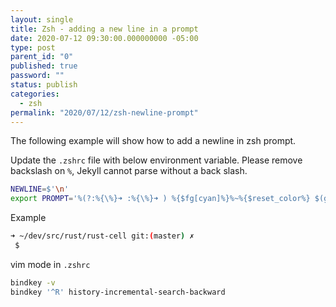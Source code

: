 ```yaml
---
layout: single
title: Zsh - adding a new line in a prompt
date: 2020-07-12 09:30:00.000000000 -05:00
type: post
parent_id: "0"
published: true
password: ""
status: publish
categories:
  - zsh
permalink: "2020/07/12/zsh-newline-prompt"
---
```


The following example will show how to add a newline in zsh prompt.

Update the `.zshrc` file with below environment variable. Please remove backslash on `%`, Jekyll cannot parse without a back slash.

```bash
NEWLINE=$'\n'
export PROMPT='%(?:%{\%}➜ :%{\%}➜ ) %{$fg[cyan]%}%~%{$reset_color%} $(git_prompt_info)${NEWLINE}$ '
```

Example

```bash
➜ ~/dev/src/rust/rust-cell git:(master) ✗
 $
```

vim mode in `.zshrc`

```bash
bindkey -v
bindkey '^R' history-incremental-search-backward
```
